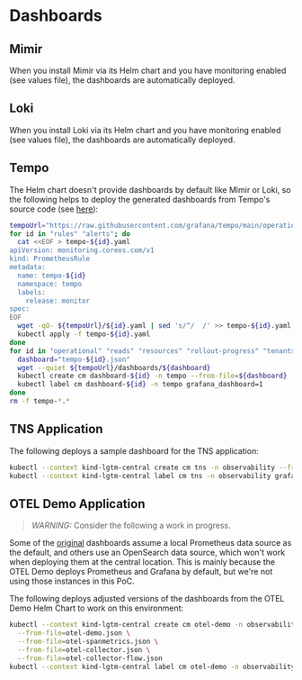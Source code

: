 # Dashboards

## Mimir

When you install Mimir via its Helm chart and you have monitoring enabled (see values file), the dashboards are automatically deployed.

## Loki

When you install Loki via its Helm chart and you have monitoring enabled (see values file), the dashboards are automatically deployed.

## Tempo

The Helm chart doesn't provide dashboards by default like Mimir or Loki, so the following helps to deploy the generated dashboards from Tempo's source code (see [here](https://github.com/grafana/tempo/tree/main/operations/tempo-mixin-compiled)):

```bash
tempoUrl="https://raw.githubusercontent.com/grafana/tempo/main/operations/tempo-mixin-compiled"
for id in "rules" "alerts"; do
  cat <<EOF > tempo-${id}.yaml
apiVersion: monitoring.coreos.com/v1
kind: PrometheusRule
metadata:
  name: tempo-${id}
  namespace: tempo
  labels:
    release: monitor
spec:
EOF
  wget -qO- ${tempoUrl}/${id}.yaml | sed 's/^/  /' >> tempo-${id}.yaml
  kubectl apply -f tempo-${id}.yaml
done
for id in "operational" "reads" "resources" "rollout-progress" "tenants" "writes"; do
  dashboard="tempo-${id}.json"
  wget --quiet ${tempoUrl}/dashboards/${dashboard}
  kubectl create cm dashboard-${id} -n tempo --from-file=${dashboard}
  kubectl label cm dashboard-${id} -n tempo grafana_dashboard=1
done
rm -f tempo-*.*
```

## TNS Application

The following deploys a sample dashboard for the TNS application:

```bash
kubectl --context kind-lgtm-central create cm tns -n observability --from-file=tns.json
kubectl --context kind-lgtm-central label cm tns -n observability grafana_dashboard=1 release=monitor
```

## OTEL Demo Application

> *WARNING:* Consider the following a work in progress.

Some of the [original](https://github.com/open-telemetry/opentelemetry-helm-charts/tree/main/charts/opentelemetry-demo/grafana-dashboards) dashboards assume a local Prometheus data source as the default, and others use an OpenSearch data source, which won't work when deploying them at the central location. This is mainly because the OTEL Demo deploys Prometheus and Grafana by default, but we're not using those instances in this PoC.

The following deploys adjusted versions of the dashboards from the OTEL Demo Helm Chart to work on this environment:

```bash
kubectl --context kind-lgtm-central create cm otel-demo -n observability \
  --from-file=otel-demo.json \
  --from-file=otel-spanmetrics.json \
  --from-file=otel-collector.json \
  --from-file=otel-collector-flow.json
kubectl --context kind-lgtm-central label cm otel-demo -n observability grafana_dashboard=1 
```
